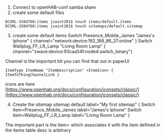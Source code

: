 


1. Connect to openHAB-conf samba share
2. create some default files
```
DCSML-1584768:items jsaint201$ touch items/default.items
DCSML-1584768:items jsaint201$ touch sitemaps/default.sitemap
```

3. create some default items
Switch Presence_Mobile_James "James's Iphone" <presence> { channel="network:device:192_168_86_37:online" }
Switch Wallplug_FF_LR_Lamp "Living Room Lamp" <poweroutlet> { channel="zwave:device:93caa54f:node4:switch_binary"}

Channel is the important bit you can find that out in paperUI
```
ItemType ItemName "ItemDescription" <ItemIcon> { ItemToThingChannelLink }
```
icons are here
[https://www.openhab.org/docs/configuration/iconsets/classic/](https://www.openhab.org/docs/configuration/iconsets/classic/)

4. Create the sitemap
sitemap default label="My first sitemap"
{
    Switch item=Presence_Mobile_James label="James's Iphone"
    Switch item=Wallplug_FF_LR_Lamp label="Living Room Lamp"
}

The important part is the item= which associates it with the item defined in the items table
desc is arbitrary
<!--stackedit_data:
eyJoaXN0b3J5IjpbNjczNjA5NTMwLC03NDI1ODYzMzMsNjc3OD
c2OTk4LC0xNTQxNzM2ODM5XX0=
-->